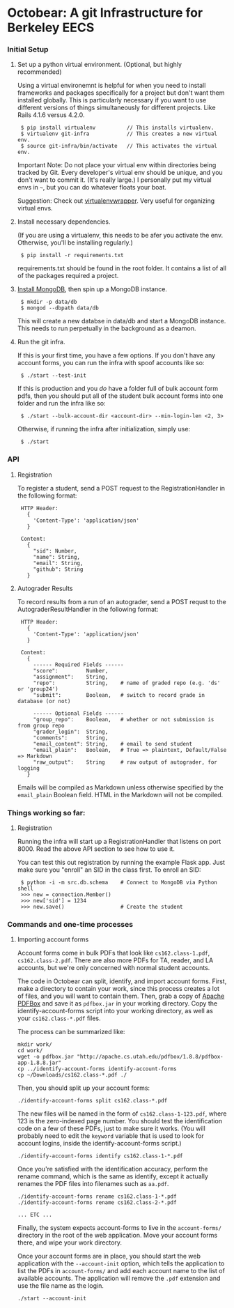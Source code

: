 # Octobear: A git Infrastructure for Berkeley EECS

### Initial Setup

1. Set up a python virtual environment. (Optional, but highly recommended)

    Using a virtual environemnt is helpful for when you need to install
    frameworks and packages specifically for a project but don't want them
    installed globally. This is particularly necessary if you want
    to use different versions of things simultaneously for different
    projects.
    Like Rails 4.1.6 versus 4.2.0.

        $ pip install virtualenv          // This installs virtualenv.
        $ virtualenv git-infra            // This creates a new virtual env.
        $ source git-infra/bin/activate   // This activates the virtual env.

    Important Note: Do not place your virtual env within directories being
    tracked by Git. Every developer's virtual env should be unique, and
    you don't want to commit it. (It's really large.) I personally put my
    virtual envs in `~`, but you can do whatever floats your boat.

    Suggestion: Check out [virtualenvwrapper](https://virtualenvwrapper.readthedocs.org/en/latest/). Very 
    useful for organizing virtual envs.

2. Install necessary dependencies.

    (If you are using a virtualenv, this needs to be afer you activate the
    env. Otherwise, you'll be installing regularly.)

        $ pip install -r requirements.txt

    requirements.txt should be found in the root folder. It contains a list of
    all of the packages required a project.

3. [Install MongoDB](http://docs.mongodb.org/manual/installation/), then spin up a MongoDB instance.

        $ mkdir -p data/db
        $ mongod --dbpath data/db

    This will create a new databse in data/db and start a MongoDB instance. This
    needs to run perpetually in the background as a deamon.

4. Run the git infra.

    If this is your first time, you have a few options. If you don't have any
    account forms, you can run the infra with spoof accounts like so:

        $ ./start --test-init

    If this is production and you *do* have a folder full of bulk account form
    pdfs, then you should put all of the student bulk account forms into one
    folder and run the infra like so:

        $ ./start --bulk-account-dir <account-dir> --min-login-len <2, 3>

    Otherwise, if running the infra after initialization, simply use:

        $ ./start


### API

1. Registration

    To register a student, send a POST request to the RegistrationHandler in
    the following format:

        HTTP Header: 
          { 
            'Content-Type': 'application/json' 
          }

        Content:
          {
            "sid": Number,
            "name": String,
            "email": String,
            "github": String
          }

2. Autograder Results

    To record results from a run of an autograder, send a POST requst to the
    AutograderResultHandler in the following format:

        HTTP Header: 
          { 
            'Content-Type': 'application/json' 
          }

        Content:
          {
            ------ Required Fields ------
            "score":         Number,
            "assignment":    String,
            "repo":          String,    # name of graded repo (e.g. 'ds' or 'group24')
            "submit":        Boolean,   # switch to record grade in database (or not)

            ------ Optional Fields ------
            "group_repo":    Boolean,   # whether or not submission is from group repo
            "grader_login":  String,
            "comments":      String,
            "email_content": String,    # email to send student
            "email_plain":   Boolean,   # True => plaintext, Default/False => Markdown
            "raw_output":    String     # raw output of autograder, for logging
          }

    Emails will be compiled as Markdown unless otherwise specified by the
    `email_plain` Boolean field. HTML in the Markdown will not be compiled.

### Things working so far:

1. Registration

    Running the infra will start up a RegistrationHandler that listens on port 8000. 
    Read the above API section to see how to use it.

    You can test this out registration by running the example Flask app. Just
    make sure you "enroll" an SID in the class first. To enroll an SID:

        $ python -i -m src.db.schema    # Connect to MongoDB via Python shell
        >>> new = connection.Member()
        >>> new['sid'] = 1234           
        >>> new.save()                  # Create the student

### Commands and one-time processes

1. Importing account forms

    Account forms come in bulk PDFs that look like `cs162.class-1.pdf`,
    `cs162.class-2.pdf`. There are also more PDFs for TA, reader, and LA accounts,
    but we're only concerned with normal student accounts.

    The code in Octobear can split, identify, and import account forms. First,
    make a directory to contain your work, since this process creates a lot of
    files, and you will want to contain them. Then, grab a copy of
    [Apache PDFBox](https://pdfbox.apache.org/download.cgi) and save it as
    `pdfbox.jar` in your working directory. Copy the identify-account-forms
    script into your working directory, as well as your `cs162.class-*.pdf` files.

    The process can be summarized like:

    ```
    mkdir work/
    cd work/
    wget -o pdfbox.jar "http://apache.cs.utah.edu/pdfbox/1.8.8/pdfbox-app-1.8.8.jar"
    cp ../identify-account-forms identify-account-forms
    cp ~/Downloads/cs162.class-*.pdf ./
    ```

    Then, you should split up your account forms:

    ```
    ./identify-account-forms split cs162.class-*.pdf
    ```

    The new files will be named in the form of `cs162.class-1-123.pdf`, where
    123 is the zero-indexed page number. You should test the identification code
    on a few of these PDFs, just to make sure it works. (You will probably need
    to edit the `keyword` variable that is used to look for account logins, inside
    the identify-account-forms script.)

    ```
    ./identify-account-forms identify cs162.class-1-*.pdf
    ```

    Once you're satisfied with the identification accuracy, perform the rename
    command, which is the same as identify, except it actually renames the PDF
    files into filenames such as `aa.pdf`.

    ```
    ./identify-account-forms rename cs162.class-1-*.pdf
    ./identify-account-forms rename cs162.class-2-*.pdf
    
    ... ETC ...
    ```

    Finally, the system expects account-forms to live in the `account-forms/`
    directory in the root of the web application. Move your account forms there,
    and wipe your work directory.

    Once your account forms are in place, you should start the web application
    with the `--account-init` option, which tells the application to list the
    PDFs in `account-forms/` and add each account name to the list of available
    accounts. The application will remove the `.pdf` extension and use the file
    name as the login.

    ```
    ./start --account-init
    ```
